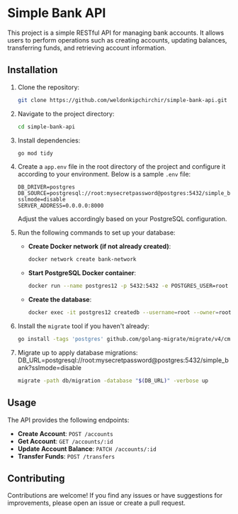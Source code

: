 
# Simple Bank API

This project is a simple RESTful API for managing bank accounts. It allows users to perform operations such as creating accounts, updating balances, transferring funds, and retrieving account information.

## Installation

1. Clone the repository:

    ```bash
    git clone https://github.com/weldonkipchirchir/simple-bank-api.git
    ```

2. Navigate to the project directory:

    ```bash
    cd simple-bank-api
    ```

3. Install dependencies:

    ```bash
    go mod tidy
    ```

4. Create a `app.env` file in the root directory of the project and configure it according to your environment. Below is a sample `.env` file:

    ```plaintext
    DB_DRIVER=postgres
    DB_SOURCE=postgresql://root:mysecretpassword@postgres:5432/simple_bank?sslmode=disable
    SERVER_ADDRESS=0.0.0.0:8000
    ```

    Adjust the values accordingly based on your PostgreSQL configuration.

5. Run the following commands to set up your database:

    - **Create Docker network (if not already created)**:
    
        ```bash
        docker network create bank-network
        ```

    - **Start PostgreSQL Docker container**:

        ```bash
        docker run --name postgres12 -p 5432:5432 -e POSTGRES_USER=root -e POSTGRES_PASSWORD=secret -d postgres:12-alpine
        ```

    - **Create the database**:

        ```bash
        docker exec -it postgres12 createdb --username=root --owner=root simple_bank
        ```

6. Install the `migrate` tool if you haven't already:

    ```bash
    go install -tags 'postgres' github.com/golang-migrate/migrate/v4/cmd/migrate@latest
    ```

7. Migrate up to apply database migrations:
    DB_URL=postgresql://root:mysecretpassword@postgres:5432/simple_bank?sslmode=disable

    ```bash
    migrate -path db/migration -database "$(DB_URL)" -verbose up
    ```

## Usage

The API provides the following endpoints:

- **Create Account**: `POST /accounts`
- **Get Account**: `GET /accounts/:id`
- **Update Account Balance**: `PATCH /accounts/:id`
- **Transfer Funds**: `POST /transfers`

## Contributing

Contributions are welcome! If you find any issues or have suggestions for improvements, please open an issue or create a pull request.

